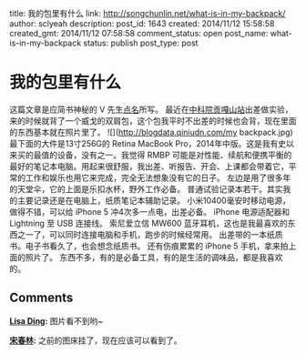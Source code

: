 title: 我的包里有什么
link: http://songchunlin.net/what-is-in-my-backpack/
author: sclyeah
description: 
post_id: 1643
created: 2014/11/12 15:58:58
created_gmt: 2014/11/12 07:58:58
comment_status: open
post_name: what-is-in-my-backpack
status: publish
post_type: post

# 我的包里有什么

这篇文章是应简书神秘的 V 先生[点名](http://www.jianshu.com/p/2f3cbb872bfb)所写。 最近在[中科院贡嘎山站](http://www.imde.cas.cn/jgsz/kypt/yztz/zgkxyggsgsstxtgccsz/)出差做实验，来的时候就背了一个威戈的双肩包，这个包我平时不出差的时候也会背，现在里面的东西基本就在照片里了。 ![](http://blogdata.qiniudn.com/my backpack.jpg)最下面的大件是13寸256G的 Retina MacBook Pro，2014年中版。这是我有史以来买的最值的设备，没有之一。我觉得 RMBP 可能是对性能、续航和便携平衡的最好的笔记本电脑。用起来很舒服，我出差、听报告、开会、上课都会带着它，平常的工作和娱乐也用它来完成，完全无法想象没有它的日子。 左边是用了很多年的天堂伞，它的上面是乐扣水杯，野外工作必备。 普通试验记录本若干。其实我的主要记录还是在电脑上，纸质笔记本辅助记录。 小米10400毫安时移动电源，做得不错，可以给 iPhone 5 冲4次多一点电，出差必备。 iPhone 电源适配器和 Lightning 至 USB 连接线。 索尼爱立信 MW600 蓝牙耳机，这也是我最喜欢的东西之一了，可以同时连接电脑和手机，跑步的时候经常用。 出差带的一本纸质书。电子书看久了，也会想念纸质书。 还有伤痕累累的 iPhone 5 手机，拿来拍上面的照片了。 东西不多，有的是必备工具，有的是生活的调味品，都是我喜欢的。

## Comments

**[Lisa Ding](#20480 "2014-11-13 00:09:48"):** 图片看不到哟~

**[宋春林](#20642 "2014-11-14 17:33:04"):** 之前的图床挂了，现在应该可以看到了。

